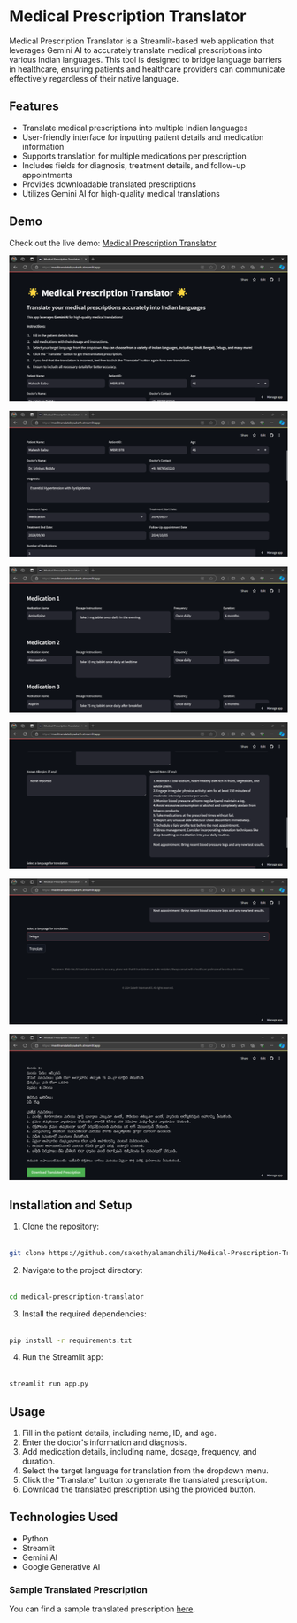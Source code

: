 # Medical Prescription Translator

Medical Prescription Translator is a Streamlit-based web application that leverages Gemini AI to accurately translate medical prescriptions into various Indian languages. This tool is designed to bridge language barriers in healthcare, ensuring patients and healthcare providers can communicate effectively regardless of their native language.

## Features

- Translate medical prescriptions into multiple Indian languages
- User-friendly interface for inputting patient details and medication information
- Supports translation for multiple medications per prescription
- Includes fields for diagnosis, treatment details, and follow-up appointments
- Provides downloadable translated prescriptions
- Utilizes Gemini AI for high-quality medical translations

## Demo

Check out the live demo: [Medical Prescription Translator](https://meditranslatebysaketh.streamlit.app/)

![Screenshot 1](images/img-001.png)

![Screenshot 2](images/img-002.png)

![Screenshot 3](images/img-003.png)

![Screenshot 4](images/img-004.png)

![Screenshot 5](images/img-005.png)

![Screenshot 6](images/img-006.png)

## Installation and Setup

1. Clone the repository:
```bash

git clone https://github.com/sakethyalamanchili/Medical-Prescription-Translator.git

```

2. Navigate to the project directory:
```bash

cd medical-prescription-translator

```

3. Install the required dependencies:
```bash

pip install -r requirements.txt

```

4. Run the Streamlit app:
```bash

streamlit run app.py

```

## Usage

1. Fill in the patient details, including name, ID, and age.
2. Enter the doctor's information and diagnosis.
3. Add medication details, including name, dosage, frequency, and duration.
4. Select the target language for translation from the dropdown menu.
5. Click the "Translate" button to generate the translated prescription.
6. Download the translated prescription using the provided button.

## Technologies Used

- Python
- Streamlit
- Gemini AI
- Google Generative AI


### Sample Translated Prescription

You can find a sample translated prescription [here](translated_prescription_Telugu.txt).

